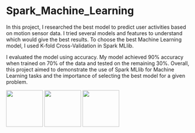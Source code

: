 # Spark_Machine_Learning
In this project, I researched the best model to predict user activities based on motion sensor data. I tried several models and features to
understand which would give the best results. To choose the best Machine Learning model, I used K-fold Cross-Validation in Spark MLlib.

I evaluated the model using accuracy. My model achieved 90% accuracy when trained on 70% of the data and
tested on the remaining 30%. Overall, this project aimed to demonstrate the use of Spark MLlib for Machine Learning tasks and the 
importance of selecting the best model for a given problem.

<img src="https://user-images.githubusercontent.com/81327428/221831414-643dcffe-c4b2-431a-88f0-ae1b0d80c164.png" width="100" height="100">  <img src="https://user-images.githubusercontent.com/81327428/221832483-cc8eb8dc-b257-4200-8d70-cae9de43a724.png" width="100" height="100">   <img src="https://user-images.githubusercontent.com/81327428/221832905-550d2066-b9f3-48b7-b3d0-a55bcea6417b.png" width="100" height="100">
